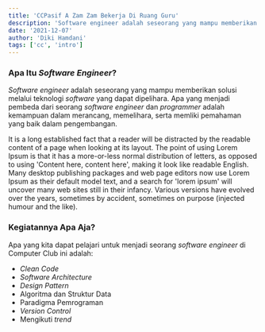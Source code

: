 ```yaml
---
title: 'CCPasif A Zam Zam Bekerja Di Ruang Guru'
description: 'Software engineer adalah seseorang yang mampu memberikan solusi melalui teknologi software yang dapat dipelihara. Apa yang menjadi pembeda dari seorang software engineer dan programmer adalah kemampuan dalam merancang, memelihara, serta memliki pemahaman yang baik dalam pengembangan.'
date: '2021-12-07'
author: 'Diki Hamdani'
tags: ['cc', 'intro']
---
```


### Apa Itu *Software Engineer*?
*Software engineer* adalah seseorang yang mampu memberikan solusi melalui teknologi *software* yang dapat dipelihara. Apa yang menjadi pembeda dari seorang *software engineer* dan *programmer* adalah kemampuan dalam merancang, memelihara, serta memliki pemahaman yang baik dalam pengembangan.

It is a long established fact that a reader will be distracted by the readable content of a page when looking at its layout. The point of using Lorem Ipsum is that it has a more-or-less normal distribution of letters, as opposed to using 'Content here, content here', making it look like readable English. Many desktop publishing packages and web page editors now use Lorem Ipsum as their default model text, and a search for 'lorem ipsum' will uncover many web sites still in their infancy. Various versions have evolved over the years, sometimes by accident, sometimes on purpose (injected humour and the like).



### Kegiatannya Apa Aja?
Apa yang kita dapat pelajari untuk menjadi seorang *software engineer* di Computer Club ini adalah:
- *Clean Code*
- *Software Architecture*
- *Design Pattern*
- Algoritma dan Struktur Data
- Paradigma Pemrograman
- *Version Control*
- Mengikuti *trend*